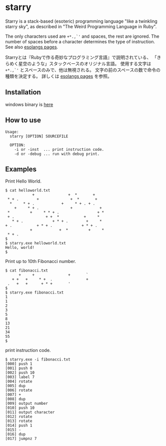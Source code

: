# starry

Starry is a stack-based (esoteric) programming language "like a twinkling starry sky", 
as described in "The Weird Programming Language in Ruby".

The only characters used are `` +*.,`' `` and spaces, the rest are ignored.
The number of spaces before a character determines the type of instruction.
See also [esolangs pages](https://esolangs.org/wiki/Starry).

Starryとは『Rubyで作る奇妙なプログラミング言語』で説明されている、
「きらめく星空のような」スタックベースのオリジナル言語。
使用する文字は `` +*.,`' `` とスペースのみで、他は無視される。
文字の前のスペースの数で命令の種類を決定する。
詳しくは [esolangs pages](https://esolangs.org/wiki/Starry) を参照。


## Installation

windows binary is [here](https://github.com/inazak/starry/releases)


## How to use

```
Usage: 
  starry [OPTION] SOURCEFILE

  OPTION:
    -i or -inst  ... print instruction code.
    -d or -debug ... run with debug print.
```


## Examples

Print Hello World.
```
$ cat helloworld.txt
            +               +  *       +    
 * + .        +              +  *       +   
  *     * + .            +     * + . + .    
    +     * + .              +            + 
 *         +     * * + .                 + *
 + .              + +  *           +     *  
   * + .             + * + .        +     * 
+ .           + * + .             + * + .   
           +            +  *         +     *
 * + .
$
$ starry.exe helloworld.txt
Hello, world!
$
```

Print up to 10th Fibonacci number.
```
$ cat fibonacci.txt
      +     +               +       `
   + +   +     * +  .               +
 .   +   +      + * +       '
$
$ starry.exe fibonacci.txt
1
1
2
3
5
8
13
21
34
55
$
```

print instruction code.
```
$ starry.exe -i fibonacci.txt
[000] push 1
[001] push 0
[002] push 10
[003] label 7
[004] rotate
[005] dup
[006] rotate
[007] +
[008] dup
[009] output number
[010] push 10
[011] output character
[012] rotate
[013] rotate
[014] push 1
[015] -
[016] dup
[017] jumpnz 7
```

